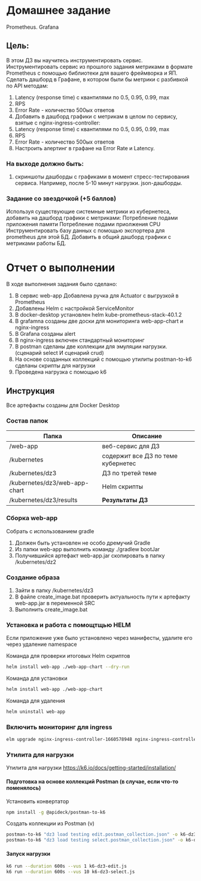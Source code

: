 # Домашнее задание
Prometheus. Grafana
## Цель:
В этом ДЗ вы научитесь инструментировать сервис.
Инструментировать сервис из прошлого задания метриками в формате Prometheus с помощью библиотеки для вашего фреймворка и ЯП.
Сделать дашборд в Графане, в котором были бы метрики с разбивкой по API методам:
1. Latency (response time) с квантилями по 0.5, 0.95, 0.99, max
2. RPS
3. Error Rate - количество 500ых ответов
4. Добавить в дашборд графики с метрикам в целом по сервису, взятые с nginx-ingress-controller:
5. Latency (response time) с квантилями по 0.5, 0.95, 0.99, max
6. RPS
7. Error Rate - количество 500ых ответов
8. Настроить алертинг в графане на Error Rate и Latency.

### На выходе должно быть:
1. скриншоты дашборды с графиками в момент стресс-тестирования сервиса. Например, после 5-10 минут нагрузки.
json-дашборды.

### Задание со звездочкой (+5 баллов)
Используя существующие системные метрики из кубернетеса, добавить на дашборд графики с метриками:
Потребление подами приложения памяти
Потребление подами приолжения CPU
Инструментировать базу данных с помощью экспортера для prometheus для этой БД.
Добавить в общий дашборд графики с метриками работы БД.

# Отчет о выполнении

В ходе выполнения задания было сделано:

1. В сервис web-app Добавлена ручка для Actuator с выгрузкой в Prometheus
2. Добавлены Helm с настройкой ServiceMonitor
3. В docker-desktop установлен helm kube-prometheus-stack-40.1.2
4. В grafamna созданы две доски для мониторинга web-app-chart и nginx-ingress
5. В Grafana созданы alert
6. В nginx-ingress включен стандартный мониторинг
7. В postman сделаны две коллекции для эмуляции нагрузки. (сценарий select И сценарий crud)
8. На основе созданных коллекций с помощью утилиты postman-to-k6 сделаны скрипты для нагрузки 
9. Проведена нагрузка с помощью k6

## Инструкция

Все артефакты созданы для Docker Desktop

### Состав папок
| Папка                         | Описание                           |
|-------------------------------|------------------------------------|
| /web-app                      | веб-сервис для ДЗ                  |
| /kubernetes                   | содержит все ДЗ по теме кубернетес |
| /kubernetes/dz3               | ДЗ по третей теме                  |
| /kubernetes/dz3/web-app-chart | Helm скрипты                       |
| /kubernetes/dz3/results       | **Результаты ДЗ**                      |


### Сборка web-app
Собрать с использованием gradle
1. Должен быть установлен не особо дремучий Gradle
2. Из папки web-app выполнить команду ./gradlew bootJar
3. Получившийся артефакт web-app.jar скопировать в папку /kubernetes/dz2

### Создание образа
1. Зайти в папку /kubernetes/dz3
2. В файле create_image.bat проверить актуальность пути к артефакту web-app.jar в переменной SRC
3. Выполнить create_image.bat

### Установка и работа с помощтщью HELM
Если приложение уже было установлено через манифесты, удалите его через удаление namespace

Команда для проверки итоговых Helm скриптов
```sh
helm install web-app ./web-app-chart --dry-run
```
Команда для установки
```sh
helm install web-app ./web-app-chart
```

Команда для удаления
```sh
helm uninstall web-app
```

### Включить мониторинг для ingress
```sh
elm upgrade nginx-ingress-controller-1660578948 nginx-ingress-controller-9.2.27 --set prometheus.create=true --set prometheus.port=9901
```
### Утилита для нагрузки
Утилита для нагрузки
https://k6.io/docs/getting-started/installation/

#### Подготовка на основе коллекций Postman (в случае, если что-то поменялось)
Установить конвертатор
```sh
npm install -g @apideck/postman-to-k6
```
Создать коллекции из Postman (v)
```sh
postman-to-k6 "dz3 load testing edit.postman_collection.json" -o k6-dz3-edit.js
postman-to-k6 "dz3 load testing select.postman_collection.json" -o k6-dz3-select.js
```

#### Запуск нагрузки
```sh
k6 run --duration 600s --vus 1 k6-dz3-edit.js
k6 run --duration 600s --vus 10 k6-dz3-select.js
```